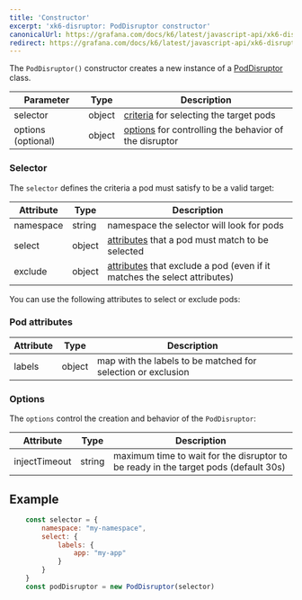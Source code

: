```yaml
---
title: 'Constructor'
excerpt: 'xk6-disruptor: PodDisruptor constructor'
canonicalUrl: https://grafana.com/docs/k6/latest/javascript-api/xk6-disruptor/poddisruptor/constructor/
redirect: https://grafana.com/docs/k6/latest/javascript-api/xk6-disruptor/poddisruptor/constructor/
---
```



The `PodDisruptor()` constructor creates a new instance of a [PodDisruptor](/javascript-api/xk6-disruptor/api/poddisruptor) class.


| Parameter | Type | Description |
| --------- | -----| ------ |
| selector  | object | [criteria](#selector) for selecting the target pods |
| options (optional) | object | [options](#options) for controlling the behavior of the disruptor |

### Selector

The `selector` defines the criteria a pod must satisfy to be a valid target:

| Attribute | Type | Description |
| --------- | -----|------------ |
| namespace | string | namespace the selector will look for pods |
| select    | object | [attributes](#pod-attributes) that a pod must match to be selected |
| exclude   | object | [attributes](#pod-attributes) that exclude a pod (even if it matches the select attributes) |

You can use the following attributes to select or exclude pods:

### Pod attributes

| Attribute | Type   | Description |
| --------- | -------| ----------- |
| labels    | object | map with the labels to be matched for selection or exclusion |

### Options

The `options` control the creation and behavior of the `PodDisruptor`:

| Attribute | Type | Description |
| --------- | -----|------ |
| injectTimeout | string | maximum time to wait for the disruptor to be ready in the target pods (default 30s) |

## Example

<!-- eslint-skip -->

```javascript
    const selector = {
        namespace: "my-namespace",
        select: {
            labels: {
                app: "my-app"
            }
        }
    }
    const podDisruptor = new PodDisruptor(selector)
```